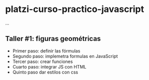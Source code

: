 # platzi-curso-practico-javascript

...

## Taller #1: figuras geométricas

- Primer paso: definir las fórmulas
- Segundo paso: implemetra formulas en JavaScript
- Tercer paso: crear funciones
- Cuarto paso: integrar JS con HTML
- Quinto paso dar estilos con css